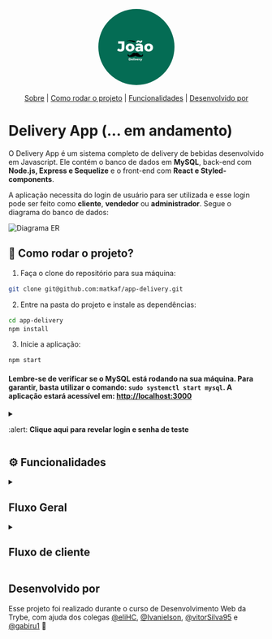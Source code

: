 <p align="center">
  <img src="./front-end/src/logo.png" placeholder="Logotipo" width="150px" style="border-radius:75px"/>
</p>

<p align="center">
  <a href="#sobre-o-projeto">Sobre</a> | 
  <a href="#rocket-como-rodar-o-projeto">Como rodar o projeto</a> | 
  <a href="#%EF%B8%8F-funcionalidades">Funcionalidades</a> | 
  <a href="#desenvolvido-por">Desenvolvido por</a>
</p>

# Delivery App (... em andamento)

O Delivery App é um sistema completo de delivery de bebidas desenvolvido em Javascript. Ele contém o banco de dados em **MySQL**, back-end com **Node.js, Express e Sequelize** e o front-end com **React e Styled-components**.

A aplicação necessita do login de usuário para ser utilizada e esse login pode ser feito como **cliente**, **vendedor** ou **administrador**. Segue o diagrama do banco de dados:

![Diagrama ER](./assets/readme/eer.png)

## :rocket: Como rodar o projeto?

1. Faça o clone do repositório para sua máquina:
```bash
git clone git@github.com:matkaf/app-delivery.git
```

2. Entre na pasta do projeto e instale as dependências:
```bash
cd app-delivery
npm install
```

3. Inicie a aplicação:
```bash
npm start
```
#### Lembre-se de verificar se o MySQL está rodando na sua máquina. Para garantir, basta utilizar o comando: `sudo systemctl start mysql`. A aplicação estará acessível em: <http://localhost:3000>

<details>

<summary>
  
:alert: **Clique aqui para revelar login e senha de teste**
</summary>

  ```
  Cliente:
    Login: teste@teste.com
    Senha: teste123
  - ou crie seu próprio usuário

  Vendedora:
    Login: fulana@deliveryapp.com
    Senha: fulana@123
  ```
</details>

## ⚙️ Funcionalidades

<details>

  <summary>

  ## Fluxo Geral
  </summary>

  ### Tela de Cadastro:
  Uma pessoa pode se registrar como cliente no site enviando:
  - [x] Um nome com mais de 12 caracteres
  - [x] Um e-mail válido
  - [x] Uma senha com mais de 6 caracteres

  ### Tela de login:
  - [x] Verifica o usuário no banco de dados
  - [x] Verifica email e senha
  - [x] Redireciona para a URL correspondente à função (customer, seller ou admin)

</details>

<details>

  <summary>

  ## Fluxo de cliente
  </summary>

  ### Na rota `customer/products` o cliente pode:
  - [x] Visualizar a lista de bebidas disponíveis
  - [x] Adicionar itens ao carrinho
  - [x] Visualizar o valor total dos itens adicionados ao carrinho

  ### Na rota `customer/checkout` o cliente pode:
  - [x] Ver o resumo dos itens no carrinho
  - [x] Ver o preço de cada item e o preço total
  - [x] Remover itens do carrinho
  - [x] Finalizar o pedido

  ### Na rota `customer/orders/` o cliente pode:
  - [x] Visualizar seus pedidos

  - [x] Ver o status de cada um deles

  ### Na rota `customer/orders/:id` o cliente pode:
  - [x] Visualizar os detalhes de determinado pedido

  - [x] Ver seu status
</details>

## Desenvolvido por

Esse projeto foi realizado durante o curso de Desenvolvimento Web da Trybe, com ajuda dos colegas [@eliHC](https://github.com/eliHC), [@Ivanielson](https://github.com/Ivanielson), [@vitorSilva95](https://github.com/vitorSilva95) e [@gabiru1](https://github.com/gabiru1) :rocket: 
